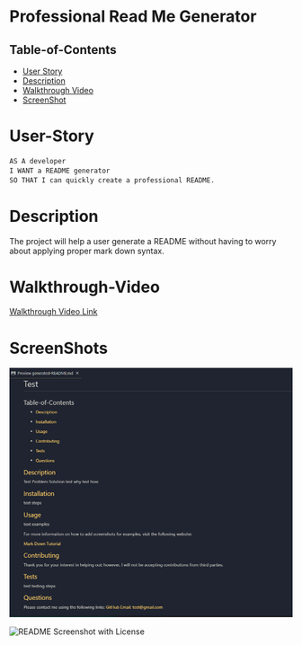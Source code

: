 # Professional Read Me Generator

 ## Table-of-Contents

  * [User Story](#user-story)
  * [Description](#description)
  * [Walkthrough Video](#walkthrough-video)
  * [ScreenShot](#screenshots)

  
 # User-Story
 ```md
AS A developer
I WANT a README generator
SO THAT I can quickly create a professional README.
```
# Description
The project will help a user generate a README without having to worry about applying proper mark down syntax.


# Walkthrough-Video

[Walkthrough Video Link](https://drive.google.com/file/d/1ZRC4EsiyDaJLrQ7PuI2vyRxhxPfjWXLL/view)


# ScreenShots 

![README Screenshot No License](utils/images/screenshot1.png)

![README Screenshot with License](utils/images/with-license-screenshot.png)
